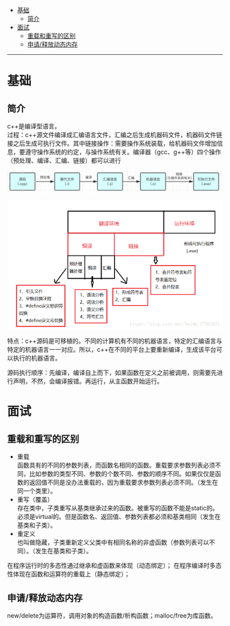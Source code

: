 - [基础](#基础)
    - [简介](#简介)
- [面试](#面试)
    - [重载和重写的区别](#重载和重写的区别)
    - [申请/释放动态内存](#申请/释放动态内存)

---
# 基础
## 简介
c++是编译型语言。<br>
过程：c++源文件编译成汇编语言文件，汇编之后生成机器码文件，机器码文件链接之后生成可执行文件。其中链接操作：需要操作系统装载，给机器码文件增加信息，要遵守操作系统的约定，与操作系统有关。编译器（gcc、g++等）四个操作（预处理、编译、汇编、链接）都可以进行

![](../pictures/c++/c++_compile.png)

![](../pictures/c++/c++_compile_detail.png)

特点：c++源码是可移植的。不同的计算机有不同的机器语言，特定的汇编语言与特定的机器语言一一对应。所以，c++在不同的平台上要重新编译，生成该平台可以执行的机器语言。

源码执行顺序：先编译，编译自上而下，如果函数在定义之前被调用，则需要先进行声明，不然，会编译报错。再运行，从主函数开始运行。

# 面试
## 重载和重写的区别
* 重载<br>
函数具有的不同的参数列表，而函数名相同的函数。重载要求参数列表必须不同，比如参数的类型不同、参数的个数不同、参数的顺序不同。如果仅仅是函数的返回值不同是没办法重载的，因为重载要求参数列表必须不同。（发生在同一个类里）。
* 重写（覆盖）<br>
存在类中，子类重写从基类继承过来的函数。被重写的函数不能是static的。必须是virtual的。但是函数名、返回值、参数列表都必须和基类相同（发生在基类和子类）。
* 重定义<br>
也叫做隐藏，子类重新定义父类中有相同名称的非虚函数（参数列表可以不同）。（发生在基类和子类）。

在程序运行时的多态性通过继承和虚函数来体现（动态绑定）；
在程序编译时多态性体现在函数和运算符的重载上（静态绑定）；

## 申请/释放动态内存
new/delete为运算符，调用对象的构造函数/析构函数；malloc/free为库函数。